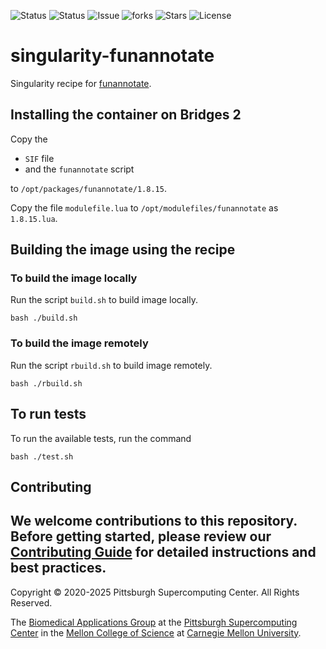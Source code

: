 ![Status](https://github.com/pscedu/singularity-funannotate/actions/workflows/main.yml/badge.svg)
![Status](https://github.com/pscedu/singularity-funannotate/actions/workflows/pretty.yml/badge.svg)
![Issue](https://img.shields.io/github/issues/pscedu/singularity-funannotate)
![forks](https://img.shields.io/github/forks/pscedu/singularity-funannotate)
![Stars](https://img.shields.io/github/stars/pscedu/singularity-funannotate)
![License](https://img.shields.io/github/license/pscedu/singularity-funannotate)

# singularity-funannotate
Singularity recipe for [funannotate](https://github.com/nextgenusfs/funannotate).

## Installing the container on Bridges 2
Copy the

* `SIF` file
* and the `funannotate` script

to `/opt/packages/funannotate/1.8.15`.

Copy the file `modulefile.lua` to `/opt/modulefiles/funannotate` as `1.8.15.lua`.

## Building the image using the recipe
### To build the image locally
Run the script `build.sh` to build image locally.

```
bash ./build.sh
```

### To build the image remotely
Run the script `rbuild.sh` to build image remotely.

```
bash ./rbuild.sh
```

## To run tests
To run the available tests, run the command

```
bash ./test.sh
```
## Contributing
We welcome contributions to this repository. Before getting started, please review our [Contributing Guide](https://raw.githubusercontent.com/pscedu/singularity-report/refs/heads/main/CONTRIBUTING.md) for detailed instructions and best practices.
---
Copyright © 2020-2025 Pittsburgh Supercomputing Center. All Rights Reserved.

The [Biomedical Applications Group](https://www.psc.edu/biomedical-applications/) at the [Pittsburgh Supercomputing Center](http://www.psc.edu) in the [Mellon College of Science](https://www.cmu.edu/mcs/) at [Carnegie Mellon University](http://www.cmu.edu).
